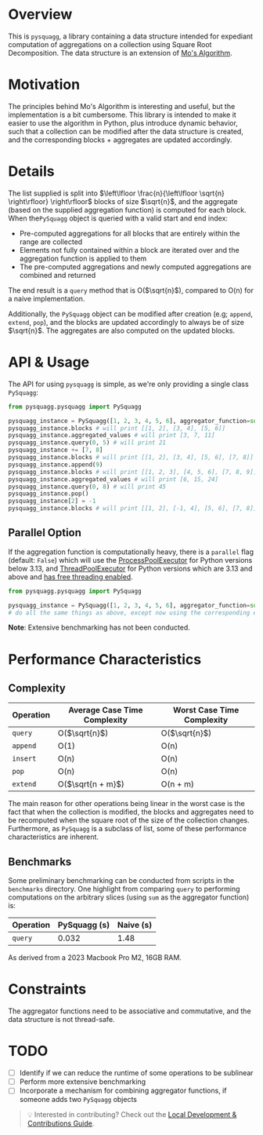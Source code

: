 # Overview
 This is `pysquagg`, a library containing a data structure intended for expediant computation of aggregations on a collection using Square Root Decomposition. The data structure is an extension of [Mo's Algorithm](https://www.geeksforgeeks.org/mos-algorithm-query-square-root-decomposition-set-1-introduction/).
 
# Motivation
The principles behind Mo's Algorithm is interesting and useful, but the implementation is a bit cumbersome. This library is intended to make it easier to use the algorithm in Python, plus introduce dynamic behavior, such that a collection can be modified after the data structure is created, and the corresponding blocks + aggregates are updated accordingly.

# Details
The list supplied is split into $\left\lfloor \frac{n}{\left\lfloor \sqrt{n} \right\rfloor} \right\rfloor$ blocks of size $\sqrt{n}$, and the aggregate (based on the supplied aggregation function) is computed for each block. When the`PySquagg` object is queried with a valid start and end index:
- Pre-computed aggregations for all blocks that are entirely within the range are collected
- Elements not fully contained within a block are iterated over and the aggregation function is applied to them
- The pre-computed aggregations and newly computed aggregations are combined and returned

The end result is a `query` method that is O($\sqrt{n}$), compared to O(n) for a naive implementation.

Additionally, the `PySquagg` object can be modified after creation (e.g; `append`, `extend`, `pop`), and the blocks are updated accordingly to always be of size $\sqrt{n}$. The aggregates are also computed on the updated blocks.


# API & Usage
The API for using `pysquagg` is simple, as we're only providing a single class `PySquagg`:
```python
from pysquagg.pysquagg import PySquagg

pysquagg_instance = PySquagg([1, 2, 3, 4, 5, 6], aggregator_function=sum)
pysquagg_instance.blocks # will print [[1, 2], [3, 4], [5, 6]]
pysquagg_instance.aggregated_values # will print [3, 7, 11]
pysquagg_instance.query(0, 5) # will print 21
pysquagg_instance += [7, 8]
pysquagg_instance.blocks # will print [[1, 2], [3, 4], [5, 6], [7, 8]]
pysquagg_instance.append(9)
pysquagg_instance.blocks # will print [[1, 2, 3], [4, 5, 6], [7, 8, 9]] - the block size has been recomputed from 2 -> 3
pysquagg_instance.aggregated_values # will print [6, 15, 24]
pysquagg_instance.query(0, 8) # will print 45
pysquagg_instance.pop()
pysquagg_instance[2] = -1
pysquagg_instance.blocks # will print [[1, 2], [-1, 4], [5, 6], [7, 8]] - block_size has dropped down from 3 -> 2
```

## Parallel Option
If the aggregation function is computationally heavy, there is a `parallel` flag (default: `False`) which will use the [ProcessPoolExecutor](https://docs.python.org/3/library/concurrent.futures.html#concurrent.futures.ProcessPoolExecutor) for Python versions below 3.13, and [ThreadPoolExecutor](https://docs.python.org/3/library/concurrent.futures.html#concurrent.futures.ThreadPoolExecutor) for Python versions which are 3.13 and above and [has free threading enabled](https://docs.python.org/3/howto/free-threading-python.html).
```python
from pysquagg.pysquagg import PySquagg

pysquagg_instance = PySquagg([1, 2, 3, 4, 5, 6], aggregator_function=sum, parallel=True)
# do all the same things as above, except now using the corresponding executor
```

**Note**: Extensive benchmarking has not been conducted.
# Performance Characteristics

## Complexity

| Operation | Average Case Time Complexity | Worst Case Time Complexity |
|-----------|------------------------------|----------------|
| `query`   | O($\sqrt{n}$)                | O($\sqrt{n}$)  |
| `append`  | O(1)                         | O(n)           |
| `insert`  | O(n)                         | O(n)           |
| `pop`     | O(n)                         | O(n)           |
| `extend` | O($\sqrt{n + m}$)            | O(n + m)       |

The main reason for other operations being linear in the worst case is the fact that when the collection is modified, the blocks and aggregates need to be recomputed when the square root of the size of the collection changes. Furthermore, as `PySquagg` is a subclass of list, some of these performance characteristics are inherent.
## Benchmarks

Some preliminary benchmarking can be conducted from scripts in the `benchmarks` directory. One highlight from comparing `query` to performing computations on the arbitrary slices (using `sum` as the aggregator function) is:

| Operation | PySquagg (s) |  Naive (s) |
|-----------|--------------|------------|
| `query`   | 0.032        | 1.48      |

As derived from a 2023 Macbook Pro M2, 16GB RAM.

# Constraints
The aggregator functions need to be associative and commutative, and the data structure is not thread-safe.


# TODO
- [ ] Identify if we can reduce the runtime of some operations to be sublinear
- [ ] Perform more extensive benchmarking
- [ ] Incorporate a mechanism for combining aggregator functions, if someone adds two `PySquagg` objects

> 💡 Interested in contributing? Check out the [Local Development & Contributions Guide](https://github.com/danielenricocahall/pysquagg/blob/main/CONTRIBUTING.md).